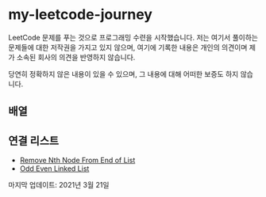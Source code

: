 # my-leetcode-journey

LeetCode 문제를 푸는 것으로 프로그래밍 수련을 시작했습니다. 저는 여기서 풀이하는 문제들에 대한 저작권을 가지고 있지 않으며, 여기에 기록한 내용은 개인의 의견이며 제가 소속된 회사의 의견을 반영하지 않습니다.

당연히 정확하지 않은 내용이 있을 수 있으며, 그 내용에 대해 어떠한 보증도 하지 않습니다. 

## 배열


## 연결 리스트

* [Remove Nth Node From End of List](https://github.com/kyunghoj/my-leetcode-journey/wiki/Remove-Nth-Node-From-End-of-List)
* [Odd Even Linked List](https://github.com/kyunghoj/my-leetcode-journey/wiki/Odd-Even-Linked-List)

마지막 업데이트: 2021년 3월 21일
